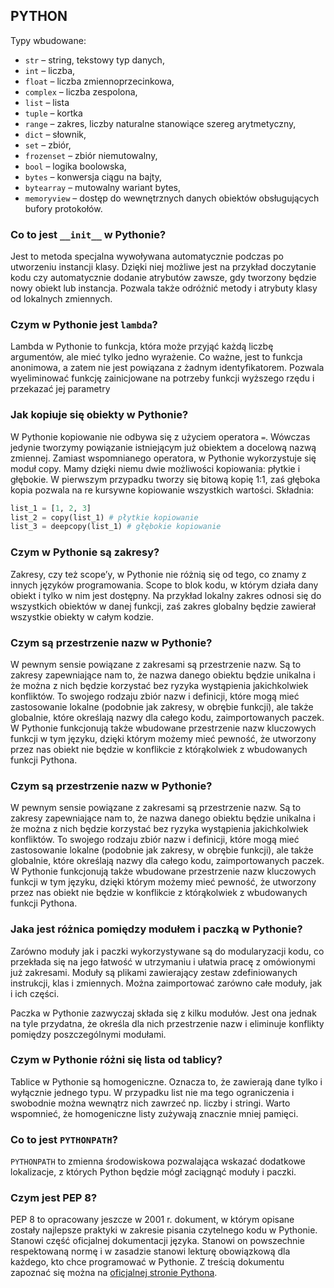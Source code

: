 ## **PYTHON**

Typy wbudowane:
-   `str`  – string, tekstowy typ danych,
-   `int`  – liczba,
-   `float`  – liczba zmiennoprzecinkowa,
-   `complex`  – liczba zespolona,
-   `list`  – lista
-   `tuple`  – kortka
-   `range`  – zakres, liczby naturalne stanowiące szereg arytmetyczny,
-   `dict`  – słownik,
-   `set`  – zbiór,
-   `frozenset`  – zbiór niemutowalny,
-   `bool`  – logika boolowska,
-   `bytes`  – konwersja ciągu na bajty,
-   `bytearray`  – mutowalny wariant bytes,
-   `memoryview`  – dostęp do wewnętrznych danych obiektów obsługujących bufory protokołów.


###   Co to jest  `__init__`  w Pythonie?

Jest to metoda specjalna wywoływana automatycznie podczas po utworzeniu instancji klasy. Dzięki niej możliwe jest na przykład doczytanie kodu czy automatycznie dodanie atrybutów zawsze, gdy tworzony będzie nowy obiekt lub instancja. Pozwala także odróżnić metody i atrybuty klasy od lokalnych zmiennych.

###   Czym w Pythonie jest  `lambda`?

Lambda w Pythonie to funkcja, która może przyjąć każdą liczbę argumentów, ale mieć tylko jedno wyrażenie. Co ważne, jest to funkcja anonimowa, a zatem nie jest powiązana z żadnym identyfikatorem. Pozwala wyeliminować funkcję zainicjowane na potrzeby funkcji wyższego rzędu i przekazać jej parametry

###   Jak kopiuje się obiekty w Pythonie?

W Pythonie kopiowanie nie odbywa się z użyciem operatora  `=`. Wówczas jedynie tworzymy powiązanie istniejącym już obiektem a docelową nazwą zmiennej. Zamiast wspomnianego operatora, w Pythonie wykorzystuje się moduł copy. Mamy dzięki niemu dwie możliwości kopiowania: płytkie i głębokie. W pierwszym przypadku tworzy się bitową kopię 1:1, zaś głęboka kopia pozwala na re kursywne kopiowanie wszystkich wartości. Składnia:

```python
list_1 = [1, 2, 3]
list_2 = copy(list_1) # płytkie kopiowanie
list_3 = deepcopy(list_1) # głębokie kopiowanie
```
### Czym w Pythonie są zakresy?

Zakresy, czy też scope’y, w Pythonie nie różnią się od tego, co znamy z innych języków programowania. Scope to blok kodu, w którym działa dany obiekt i tylko w nim jest dostępny. Na przykład lokalny zakres odnosi się do wszystkich obiektów w danej funkcji, zaś zakres globalny będzie zawierał wszystkie obiekty w całym kodzie.

### Czym są przestrzenie nazw w Pythonie?

W pewnym sensie powiązane z zakresami są przestrzenie nazw. Są to zakresy zapewniające nam to, że nazwa danego obiektu będzie unikalna i że można z nich będzie korzystać bez ryzyka wystąpienia jakichkolwiek konfliktów. To swojego rodzaju zbiór nazw i definicji, które mogą mieć zastosowanie lokalne (podobnie jak zakresy, w obrębie funkcji), ale także globalnie, które określają nazwy dla całego kodu, zaimportowanych paczek. W Pythonie funkcjonują także wbudowane przestrzenie nazw kluczowych funkcji w tym języku, dzięki którym możemy mieć pewność, że utworzony przez nas obiekt nie będzie w konflikcie z którąkolwiek z wbudowanych funkcji Pythona.

### Czym są przestrzenie nazw w Pythonie?

W pewnym sensie powiązane z zakresami są przestrzenie nazw. Są to zakresy zapewniające nam to, że nazwa danego obiektu będzie unikalna i że można z nich będzie korzystać bez ryzyka wystąpienia jakichkolwiek konfliktów. To swojego rodzaju zbiór nazw i definicji, które mogą mieć zastosowanie lokalne (podobnie jak zakresy, w obrębie funkcji), ale także globalnie, które określają nazwy dla całego kodu, zaimportowanych paczek. W Pythonie funkcjonują także wbudowane przestrzenie nazw kluczowych funkcji w tym języku, dzięki którym możemy mieć pewność, że utworzony przez nas obiekt nie będzie w konflikcie z którąkolwiek z wbudowanych funkcji Pythona.

###   Jaka jest różnica pomiędzy modułem i paczką w Pythonie?

Zarówno moduły jak i paczki wykorzystywane są do modularyzacji kodu, co przekłada się na jego łatwość w utrzymaniu i ułatwia pracę z omówionymi już zakresami. Moduły są plikami zawierający zestaw zdefiniowanych instrukcji, klas i zmiennych. Można zaimportować zarówno całe moduły, jak i ich części.

Paczka w Pythonie zazwyczaj składa się z kilku modułów. Jest ona jednak na tyle przydatna, że określa dla nich przestrzenie nazw i eliminuje konflikty pomiędzy poszczególnymi modułami.

###   Czym w Pythonie różni się lista od tablicy?

Tablice w Pythonie są homogeniczne. Oznacza to, że zawierają dane tylko i wyłącznie jednego typu. W przypadku list nie ma tego ograniczenia i swobodnie można wewnątrz nich zawrzeć np. liczby i stringi. Warto wspomnieć, że homogeniczne listy zużywają znacznie mniej pamięci.

###   Co to jest  `PYTHONPATH`?

`PYTHONPATH`  to zmienna środowiskowa pozwalająca wskazać dodatkowe lokalizacje, z których Python będzie mógł zaciągnąć moduły i paczki.

###   Czym jest PEP 8?

PEP 8 to opracowany jeszcze w 2001 r. dokument, w którym opisane zostały najlepsze praktyki w zakresie pisania czytelnego kodu w Pythonie. Stanowi część oficjalnej dokumentacji języka. Stanowi on powszechnie respektowaną normę i w zasadzie stanowi lekturę obowiązkową dla każdego, kto chce programować w Pythonie. Z treścią dokumentu zapoznać się można na  [oficjalnej stronie Pythona](https://www.python.org/dev/peps/pep-0008/#introduction).
